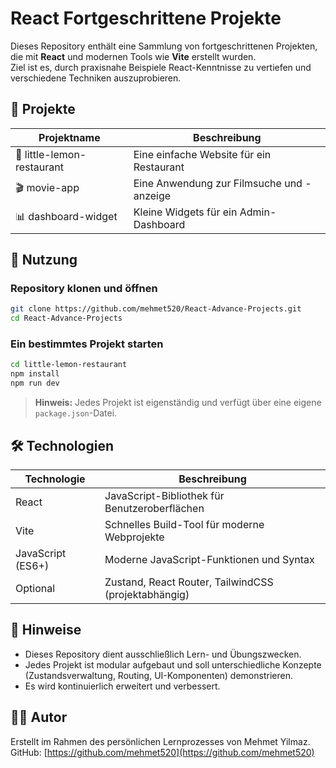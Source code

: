 # React Fortgeschrittene Projekte

Dieses Repository enthält eine Sammlung von fortgeschrittenen Projekten, die mit **React** und modernen Tools wie **Vite** erstellt wurden.  
Ziel ist es, durch praxisnahe Beispiele React-Kenntnisse zu vertiefen und verschiedene Techniken auszuprobieren.

## 📂 Projekte

| Projektname                | Beschreibung                                  |
|----------------------------|-----------------------------------------------|
| 🍋 little-lemon-restaurant | Eine einfache Website für ein Restaurant      |
| 🎬 movie-app               | Eine Anwendung zur Filmsuche und -anzeige     |
| 📊 dashboard-widget        | Kleine Widgets für ein Admin-Dashboard        |

## 🚀 Nutzung

### Repository klonen und öffnen

```bash
git clone https://github.com/mehmet520/React-Advance-Projects.git
cd React-Advance-Projects
```

### Ein bestimmtes Projekt starten

```bash
cd little-lemon-restaurant
npm install
npm run dev
```

> **Hinweis:** Jedes Projekt ist eigenständig und verfügt über eine eigene `package.json`-Datei.

## 🛠️ Technologien

| Technologie       | Beschreibung                                         |
|--------------------|-----------------------------------------------------|
| React             | JavaScript-Bibliothek für Benutzeroberflächen       |
| Vite              | Schnelles Build-Tool für moderne Webprojekte        |
| JavaScript (ES6+) | Moderne JavaScript-Funktionen und Syntax            |
| Optional          | Zustand, React Router, TailwindCSS (projektabhängig)|

## 📌 Hinweise

- Dieses Repository dient ausschließlich Lern- und Übungszwecken.
- Jedes Projekt ist modular aufgebaut und soll unterschiedliche Konzepte (Zustandsverwaltung, Routing, UI-Komponenten) demonstrieren.
- Es wird kontinuierlich erweitert und verbessert.

## 👨‍💻 Autor

Erstellt im Rahmen des persönlichen Lernprozesses von Mehmet Yilmaz.  
GitHub: [https://github.com/mehmet520](https://github.com/mehmet520)


